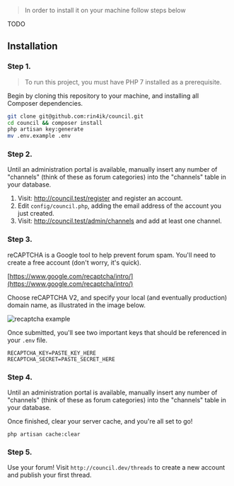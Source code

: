  > In order to install it on your machine follow steps below
 
 TODO
 ## Installation
 
 ### Step 1.
 
 > To run this project, you must have PHP 7 installed as a prerequisite.
 
 Begin by cloning this repository to your machine, and installing all Composer dependencies.
 
 ```bash
 git clone git@github.com:rin4ik/council.git
 cd council && composer install
 php artisan key:generate
 mv .env.example .env
 ```
 
 ### Step 2.
 
Until an administration portal is available, manually insert any number of "channels" (think of these as forum categories) into the "channels" table in your database.
 
 1. Visit: http://council.test/register and register an account.
 1. Edit `config/council.php`, adding the email address of the account you just created.
 1. Visit: http://council.test/admin/channels and add at least one channel.  
 
 ### Step 3.
 
 reCAPTCHA is a Google tool to help prevent forum spam. You'll need to create a free account (don't worry, it's quick). 
 
 [https://www.google.com/recaptcha/intro/](https://www.google.com/recaptcha/intro/)
 
 Choose reCAPTCHA V2, and specify your local (and eventually production) domain name, as illustrated in the image below.
 
 ![recaptcha example](https://photos-2.dropbox.com/t/2/AAD0oUp45M_jCBaogaf-bMudZEX6rjtDf8kRF0OtfMD4EQ/12/774859/png/32x32/3/1515013200/0/2/Screenshot%202018-01-03%2011.11.02.png/ENqvYBiOvfHGASAHKAc/Vk2xX4J2ADXnunB9_47pmBAU23j_QVDVgHjxD5rEfTI?dl=0&preserve_transparency=1&size=2048x1536&size_mode=3)
 
 Once submitted, you'll see two important keys that should be referenced in your `.env` file. 
 

 ```
 RECAPTCHA_KEY=PASTE_KEY_HERE
 RECAPTCHA_SECRET=PASTE_SECRET_HERE
 ```
 
 ### Step 4.
 
 Until an administration portal is available, manually insert any number of "channels" (think of these as forum categories) into the "channels" table in your database.
 
 Once finished, clear your server cache, and you're all set to go!
 
 ```
 php artisan cache:clear
 ```
 
 ### Step 5.
 
 Use your forum! Visit `http://council.dev/threads` to create a new account and publish your first thread.